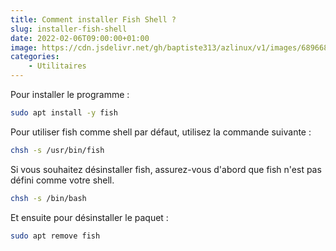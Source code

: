 ```yaml
---
title: Comment installer Fish Shell ?
slug: installer-fish-shell
date: 2022-02-06T09:00:00+01:00
image: https://cdn.jsdelivr.net/gh/baptiste313/azlinux/v1/images/6896685/raw.webp
categories:
    - Utilitaires
--- 
```


Pour installer le programme :

```bash
sudo apt install -y fish
```

Pour utiliser fish comme shell par défaut, utilisez la commande suivante :

```bash
chsh -s /usr/bin/fish
```

Si vous souhaitez désinstaller fish, assurez-vous d'abord que fish n'est pas défini comme votre shell.

```bash
chsh -s /bin/bash
```

Et ensuite pour désinstaller le paquet :

```bash
sudo apt remove fish
```
